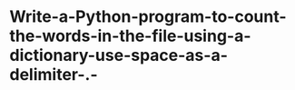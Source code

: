 # Write-a-Python-program-to-count-the-words-in-the-file-using-a-dictionary-use-space-as-a-delimiter-.-
